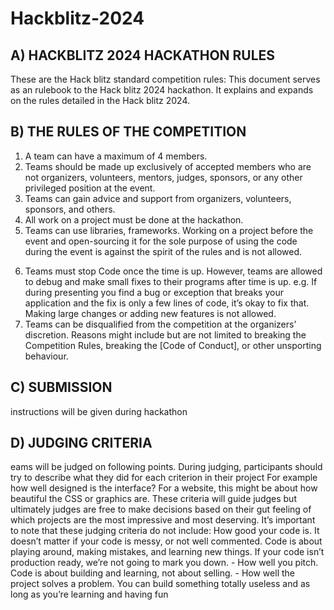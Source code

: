 # Hackblitz-2024

## A) HACKBLITZ 2024 HACKATHON RULES
These are the Hack blitz standard competition rules: This
document serves as an rulebook to the Hack blitz 2024
hackathon. It explains and expands on the rules detailed in the
Hack blitz 2024.
## B) THE RULES OF THE COMPETITION
1. A team can have a maximum of 4 members.
2. Teams should be made up exclusively of accepted
members who are not organizers, volunteers, mentors,
judges, sponsors, or any other privileged position at the
event.
3. Teams can gain advice and support from organizers,
volunteers, sponsors, and others.
4. All work on a project must be done at the hackathon.
5. Teams can use libraries, frameworks. Working on a project
before the event and open-sourcing it for the sole purpose of
using the code during the event is against the spirit of the
rules and is not allowed.
6) Teams must stop Code once the time is up. However,
teams are allowed to debug and make small fixes to their
programs after time is up. e.g. If during presenting you find a
bug or exception that breaks your application and the fix is
only a few lines of code, it’s okay to fix that. Making large
changes or adding new features is not allowed.
7) Teams can be disqualified from the competition at the
organizers’ discretion. Reasons might include but are not
limited to breaking the Competition Rules, breaking the [Code
of Conduct], or other unsporting behaviour.
## C) SUBMISSION
instructions will be given during hackathon
## D) JUDGING CRITERIA
eams will be judged on following points. During judging,
participants should try to describe what they did for each criterion
in their project For example how well designed is the interface?
For a website, this might be about how beautiful the CSS or
graphics are. These criteria will guide judges but ultimately judges
are free to make decisions based on their gut feeling of which
projects are the most impressive and most deserving.
It’s important to note that these judging criteria do not include:
How good your code is. It doesn’t matter if your code is messy,
or not well commented. Code is about playing around, making
mistakes, and learning new things. If your code isn’t production
ready, we’re not going to mark you down. - How well you pitch.
Code is about building and learning, not about selling. - How well
the project solves a problem. You can build something totally
useless and as long as you’re learning and having fun

